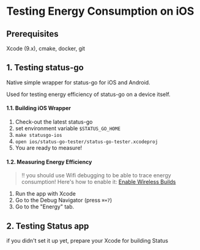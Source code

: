 # Testing Energy Consumption on iOS

## Prerequisites

Xcode (9.x), cmake, docker, git

## 1. Testing status-go

Native simple wrapper for status-go for iOS and Android.

Used for testing energy efficiency of status-go on a device itself.

#### 1.1. Building iOS Wrapper

1. Check-out the latest status-go
1. set environment variable `$STATUS_GO_HOME`
1. `make statusgo-ios`
1. `open ios/status-go-tester/status-go-tester.xcodeproj`
1. You are ready to measure!

#### 1.2. Measuring Energy Efficiency

> ‼️ you should use Wifi debugging to be able to trace energy consumption!
> Here's how to enable it: [Enable Wireless Builds](https://medium.com/aaronn/enable-wireless-builds-debug-in-xcode-9-ios-11-4f4293a184bc)

1. Run the app with Xcode
1. Go to the Debug Navigator (press `⌘+7`)
1. Go to the "Energy" tab.

## 2. Testing Status app

if you didn't set it up yet, prepare your Xcode for building Status
